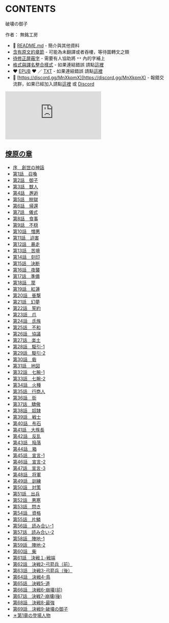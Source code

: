 # CONTENTS

破壊の御子  

作者： 無銘工房  



- :closed_book: [README.md](README.md) - 簡介與其他資料
- [含有原文的章節](ja.md) - 可能為未翻譯或者吞樓，等待圖轉文之類
- [待修正屏蔽字](%E5%BE%85%E4%BF%AE%E6%AD%A3%E5%B1%8F%E8%94%BD%E5%AD%97.md) - 需要有人協助將 `**` 內的字補上
- [格式與譯名整合樣式](https://github.com/bluelovers/node-novel/blob/master/lib/locales/%E7%A0%B4%E5%A3%8A%E3%81%AE%E5%BE%A1%E5%AD%90.ts) - 如果連結錯誤 請點[這裡](https://github.com/bluelovers/node-novel/blob/master/lib/locales/)
-  :heart: [EPUB](https://gitlab.com/demonovel/epub-txt/blob/master/user_out/%E7%A0%B4%E5%A3%8A%E3%81%AE%E5%BE%A1%E5%AD%90.epub) :heart:  ／ [TXT](https://gitlab.com/demonovel/epub-txt/blob/master/user_out/out/%E7%A0%B4%E5%A3%8A%E3%81%AE%E5%BE%A1%E5%AD%90.out.txt) - 如果連結錯誤 請點[這裡](https://gitlab.com/demonovel/epub-txt/blob/master/user_out/user_out)
- :mega: [https://discord.gg/MnXkpmX](https://discord.gg/MnXkpmX) - 報錯交流群，如果已經加入請點[這裡](https://discordapp.com/channels/467794087769014273/467794088285175809) 或 [Discord](https://discordapp.com/channels/@me)


![導航目錄](https://chart.apis.google.com/chart?cht=qr&chs=150x150&chl=https://gitlab.com/novel-group/txt-source/blob/master/user_out/破壊の御子/導航目錄.md "導航目錄")




## [燎原の章](00000_%E7%87%8E%E5%8E%9F%E3%81%AE%E7%AB%A0)

- [序　創世の神話](00000_%E7%87%8E%E5%8E%9F%E3%81%AE%E7%AB%A0/%E5%BA%8F%E3%80%80%E5%89%B5%E4%B8%96%E3%81%AE%E7%A5%9E%E8%A9%B1.txt)
- [第1話　召喚](00000_%E7%87%8E%E5%8E%9F%E3%81%AE%E7%AB%A0/%E7%AC%AC1%E8%A9%B1%E3%80%80%E5%8F%AC%E5%96%9A.txt)
- [第2話　御子](00000_%E7%87%8E%E5%8E%9F%E3%81%AE%E7%AB%A0/%E7%AC%AC2%E8%A9%B1%E3%80%80%E5%BE%A1%E5%AD%90.txt)
- [第3話　獣人](00000_%E7%87%8E%E5%8E%9F%E3%81%AE%E7%AB%A0/%E7%AC%AC3%E8%A9%B1%E3%80%80%E7%8D%A3%E4%BA%BA.txt)
- [第4話　邂逅](00000_%E7%87%8E%E5%8E%9F%E3%81%AE%E7%AB%A0/%E7%AC%AC4%E8%A9%B1%E3%80%80%E9%82%82%E9%80%85.txt)
- [第5話　脱獄](00000_%E7%87%8E%E5%8E%9F%E3%81%AE%E7%AB%A0/%E7%AC%AC5%E8%A9%B1%E3%80%80%E8%84%B1%E7%8D%84.txt)
- [第6話　帰還](00000_%E7%87%8E%E5%8E%9F%E3%81%AE%E7%AB%A0/%E7%AC%AC6%E8%A9%B1%E3%80%80%E5%B8%B0%E9%82%84.txt)
- [第7話　儀式](00000_%E7%87%8E%E5%8E%9F%E3%81%AE%E7%AB%A0/%E7%AC%AC7%E8%A9%B1%E3%80%80%E5%84%80%E5%BC%8F.txt)
- [第8話　食事](00000_%E7%87%8E%E5%8E%9F%E3%81%AE%E7%AB%A0/%E7%AC%AC8%E8%A9%B1%E3%80%80%E9%A3%9F%E4%BA%8B.txt)
- [第9話　不穏](00000_%E7%87%8E%E5%8E%9F%E3%81%AE%E7%AB%A0/%E7%AC%AC9%E8%A9%B1%E3%80%80%E4%B8%8D%E7%A9%8F.txt)
- [第10話　憎悪](00000_%E7%87%8E%E5%8E%9F%E3%81%AE%E7%AB%A0/%E7%AC%AC10%E8%A9%B1%E3%80%80%E6%86%8E%E6%82%AA.txt)
- [第11話　迫害](00000_%E7%87%8E%E5%8E%9F%E3%81%AE%E7%AB%A0/%E7%AC%AC11%E8%A9%B1%E3%80%80%E8%BF%AB%E5%AE%B3.txt)
- [第12話　暴走](00000_%E7%87%8E%E5%8E%9F%E3%81%AE%E7%AB%A0/%E7%AC%AC12%E8%A9%B1%E3%80%80%E6%9A%B4%E8%B5%B0.txt)
- [第13話　苦境](00000_%E7%87%8E%E5%8E%9F%E3%81%AE%E7%AB%A0/%E7%AC%AC13%E8%A9%B1%E3%80%80%E8%8B%A6%E5%A2%83.txt)
- [第14話　刻印](00000_%E7%87%8E%E5%8E%9F%E3%81%AE%E7%AB%A0/%E7%AC%AC14%E8%A9%B1%E3%80%80%E5%88%BB%E5%8D%B0.txt)
- [第15話　決断](00000_%E7%87%8E%E5%8E%9F%E3%81%AE%E7%AB%A0/%E7%AC%AC15%E8%A9%B1%E3%80%80%E6%B1%BA%E6%96%AD.txt)
- [第16話　夜襲](00000_%E7%87%8E%E5%8E%9F%E3%81%AE%E7%AB%A0/%E7%AC%AC16%E8%A9%B1%E3%80%80%E5%A4%9C%E8%A5%B2.txt)
- [第17話　準備](00000_%E7%87%8E%E5%8E%9F%E3%81%AE%E7%AB%A0/%E7%AC%AC17%E8%A9%B1%E3%80%80%E6%BA%96%E5%82%99.txt)
- [第18話　罠](00000_%E7%87%8E%E5%8E%9F%E3%81%AE%E7%AB%A0/%E7%AC%AC18%E8%A9%B1%E3%80%80%E7%BD%A0.txt)
- [第19話　紅蓮](00000_%E7%87%8E%E5%8E%9F%E3%81%AE%E7%AB%A0/%E7%AC%AC19%E8%A9%B1%E3%80%80%E7%B4%85%E8%93%AE.txt)
- [第20話　衝撃](00000_%E7%87%8E%E5%8E%9F%E3%81%AE%E7%AB%A0/%E7%AC%AC20%E8%A9%B1%E3%80%80%E8%A1%9D%E6%92%83.txt)
- [第21話　幻夢](00000_%E7%87%8E%E5%8E%9F%E3%81%AE%E7%AB%A0/%E7%AC%AC21%E8%A9%B1%E3%80%80%E5%B9%BB%E5%A4%A2.txt)
- [第22話　誓約](00000_%E7%87%8E%E5%8E%9F%E3%81%AE%E7%AB%A0/%E7%AC%AC22%E8%A9%B1%E3%80%80%E8%AA%93%E7%B4%84.txt)
- [第23話　爪](00000_%E7%87%8E%E5%8E%9F%E3%81%AE%E7%AB%A0/%E7%AC%AC23%E8%A9%B1%E3%80%80%E7%88%AA.txt)
- [第24話　氏族](00000_%E7%87%8E%E5%8E%9F%E3%81%AE%E7%AB%A0/%E7%AC%AC24%E8%A9%B1%E3%80%80%E6%B0%8F%E6%97%8F.txt)
- [第25話　不和](00000_%E7%87%8E%E5%8E%9F%E3%81%AE%E7%AB%A0/%E7%AC%AC25%E8%A9%B1%E3%80%80%E4%B8%8D%E5%92%8C.txt)
- [第26話　協議](00000_%E7%87%8E%E5%8E%9F%E3%81%AE%E7%AB%A0/%E7%AC%AC26%E8%A9%B1%E3%80%80%E5%8D%94%E8%AD%B0.txt)
- [第27話　楽土](00000_%E7%87%8E%E5%8E%9F%E3%81%AE%E7%AB%A0/%E7%AC%AC27%E8%A9%B1%E3%80%80%E6%A5%BD%E5%9C%9F.txt)
- [第28話　駆引-1](00000_%E7%87%8E%E5%8E%9F%E3%81%AE%E7%AB%A0/%E7%AC%AC28%E8%A9%B1%E3%80%80%E9%A7%86%E5%BC%95-1.txt)
- [第29話　駆引-2](00000_%E7%87%8E%E5%8E%9F%E3%81%AE%E7%AB%A0/%E7%AC%AC29%E8%A9%B1%E3%80%80%E9%A7%86%E5%BC%95-2.txt)
- [第30話　砦](00000_%E7%87%8E%E5%8E%9F%E3%81%AE%E7%AB%A0/%E7%AC%AC30%E8%A9%B1%E3%80%80%E7%A0%A6.txt)
- [第31話　地図](00000_%E7%87%8E%E5%8E%9F%E3%81%AE%E7%AB%A0/%E7%AC%AC31%E8%A9%B1%E3%80%80%E5%9C%B0%E5%9B%B3.txt)
- [第32話　七腕-1](00000_%E7%87%8E%E5%8E%9F%E3%81%AE%E7%AB%A0/%E7%AC%AC32%E8%A9%B1%E3%80%80%E4%B8%83%E8%85%95-1.txt)
- [第33話　七腕-2](00000_%E7%87%8E%E5%8E%9F%E3%81%AE%E7%AB%A0/%E7%AC%AC33%E8%A9%B1%E3%80%80%E4%B8%83%E8%85%95-2.txt)
- [第34話　火種](00000_%E7%87%8E%E5%8E%9F%E3%81%AE%E7%AB%A0/%E7%AC%AC34%E8%A9%B1%E3%80%80%E7%81%AB%E7%A8%AE.txt)
- [第35話　行商人](00000_%E7%87%8E%E5%8E%9F%E3%81%AE%E7%AB%A0/%E7%AC%AC35%E8%A9%B1%E3%80%80%E8%A1%8C%E5%95%86%E4%BA%BA.txt)
- [第36話　街](00000_%E7%87%8E%E5%8E%9F%E3%81%AE%E7%AB%A0/%E7%AC%AC36%E8%A9%B1%E3%80%80%E8%A1%97.txt)
- [第37話　驕傲](00000_%E7%87%8E%E5%8E%9F%E3%81%AE%E7%AB%A0/%E7%AC%AC37%E8%A9%B1%E3%80%80%E9%A9%95%E5%82%B2.txt)
- [第38話　奴隷](00000_%E7%87%8E%E5%8E%9F%E3%81%AE%E7%AB%A0/%E7%AC%AC38%E8%A9%B1%E3%80%80%E5%A5%B4%E9%9A%B7.txt)
- [第39話　戦士](00000_%E7%87%8E%E5%8E%9F%E3%81%AE%E7%AB%A0/%E7%AC%AC39%E8%A9%B1%E3%80%80%E6%88%A6%E5%A3%AB.txt)
- [第40話　布石](00000_%E7%87%8E%E5%8E%9F%E3%81%AE%E7%AB%A0/%E7%AC%AC40%E8%A9%B1%E3%80%80%E5%B8%83%E7%9F%B3.txt)
- [第41話　大族長](00000_%E7%87%8E%E5%8E%9F%E3%81%AE%E7%AB%A0/%E7%AC%AC41%E8%A9%B1%E3%80%80%E5%A4%A7%E6%97%8F%E9%95%B7.txt)
- [第42話　反乱](00000_%E7%87%8E%E5%8E%9F%E3%81%AE%E7%AB%A0/%E7%AC%AC42%E8%A9%B1%E3%80%80%E5%8F%8D%E4%B9%B1.txt)
- [第43話　陥落](00000_%E7%87%8E%E5%8E%9F%E3%81%AE%E7%AB%A0/%E7%AC%AC43%E8%A9%B1%E3%80%80%E9%99%A5%E8%90%BD.txt)
- [第44話　箱](00000_%E7%87%8E%E5%8E%9F%E3%81%AE%E7%AB%A0/%E7%AC%AC44%E8%A9%B1%E3%80%80%E7%AE%B1.txt)
- [第45話　宣言-1](00000_%E7%87%8E%E5%8E%9F%E3%81%AE%E7%AB%A0/%E7%AC%AC45%E8%A9%B1%E3%80%80%E5%AE%A3%E8%A8%80-1.txt)
- [第46話　宣言-2](00000_%E7%87%8E%E5%8E%9F%E3%81%AE%E7%AB%A0/%E7%AC%AC46%E8%A9%B1%E3%80%80%E5%AE%A3%E8%A8%80-2.txt)
- [第47話　宣言-3](00000_%E7%87%8E%E5%8E%9F%E3%81%AE%E7%AB%A0/%E7%AC%AC47%E8%A9%B1%E3%80%80%E5%AE%A3%E8%A8%80-3.txt)
- [第48話　将軍](00000_%E7%87%8E%E5%8E%9F%E3%81%AE%E7%AB%A0/%E7%AC%AC48%E8%A9%B1%E3%80%80%E5%B0%86%E8%BB%8D.txt)
- [第49話　訓練](00000_%E7%87%8E%E5%8E%9F%E3%81%AE%E7%AB%A0/%E7%AC%AC49%E8%A9%B1%E3%80%80%E8%A8%93%E7%B7%B4.txt)
- [第50話　対策](00000_%E7%87%8E%E5%8E%9F%E3%81%AE%E7%AB%A0/%E7%AC%AC50%E8%A9%B1%E3%80%80%E5%AF%BE%E7%AD%96.txt)
- [第51話　出兵](00000_%E7%87%8E%E5%8E%9F%E3%81%AE%E7%AB%A0/%E7%AC%AC51%E8%A9%B1%E3%80%80%E5%87%BA%E5%85%B5.txt)
- [第52話　悪寒](00000_%E7%87%8E%E5%8E%9F%E3%81%AE%E7%AB%A0/%E7%AC%AC52%E8%A9%B1%E3%80%80%E6%82%AA%E5%AF%92.txt)
- [第53話　閃き](00000_%E7%87%8E%E5%8E%9F%E3%81%AE%E7%AB%A0/%E7%AC%AC53%E8%A9%B1%E3%80%80%E9%96%83%E3%81%8D.txt)
- [第54話　資格](00000_%E7%87%8E%E5%8E%9F%E3%81%AE%E7%AB%A0/%E7%AC%AC54%E8%A9%B1%E3%80%80%E8%B3%87%E6%A0%BC.txt)
- [第55話　片鱗](00000_%E7%87%8E%E5%8E%9F%E3%81%AE%E7%AB%A0/%E7%AC%AC55%E8%A9%B1%E3%80%80%E7%89%87%E9%B1%97.txt)
- [第56話　読み合い-1](00000_%E7%87%8E%E5%8E%9F%E3%81%AE%E7%AB%A0/%E7%AC%AC56%E8%A9%B1%E3%80%80%E8%AA%AD%E3%81%BF%E5%90%88%E3%81%84-1.txt)
- [第57話　読み合い-2](00000_%E7%87%8E%E5%8E%9F%E3%81%AE%E7%AB%A0/%E7%AC%AC57%E8%A9%B1%E3%80%80%E8%AA%AD%E3%81%BF%E5%90%88%E3%81%84-2.txt)
- [第58話　陣地-1](00000_%E7%87%8E%E5%8E%9F%E3%81%AE%E7%AB%A0/%E7%AC%AC58%E8%A9%B1%E3%80%80%E9%99%A3%E5%9C%B0-1.txt)
- [第59話　陣地-2](00000_%E7%87%8E%E5%8E%9F%E3%81%AE%E7%AB%A0/%E7%AC%AC59%E8%A9%B1%E3%80%80%E9%99%A3%E5%9C%B0-2.txt)
- [第60話　柴](00000_%E7%87%8E%E5%8E%9F%E3%81%AE%E7%AB%A0/%E7%AC%AC60%E8%A9%B1%E3%80%80%E6%9F%B4.txt)
- [第61話　決戦１-戦端](00000_%E7%87%8E%E5%8E%9F%E3%81%AE%E7%AB%A0/%E7%AC%AC61%E8%A9%B1%E3%80%80%E6%B1%BA%E6%88%A6%EF%BC%91-%E6%88%A6%E7%AB%AF.txt)
- [第62話　決戦2-弓箭兵（前）](00000_%E7%87%8E%E5%8E%9F%E3%81%AE%E7%AB%A0/%E7%AC%AC62%E8%A9%B1%E3%80%80%E6%B1%BA%E6%88%A62-%E5%BC%93%E7%AE%AD%E5%85%B5%EF%BC%88%E5%89%8D%EF%BC%89.txt)
- [第63話　決戦3-弓箭兵（後）](00000_%E7%87%8E%E5%8E%9F%E3%81%AE%E7%AB%A0/%E7%AC%AC63%E8%A9%B1%E3%80%80%E6%B1%BA%E6%88%A63-%E5%BC%93%E7%AE%AD%E5%85%B5%EF%BC%88%E5%BE%8C%EF%BC%89.txt)
- [第64話　決戦4-鳥](00000_%E7%87%8E%E5%8E%9F%E3%81%AE%E7%AB%A0/%E7%AC%AC64%E8%A9%B1%E3%80%80%E6%B1%BA%E6%88%A64-%E9%B3%A5.txt)
- [第65話　決戦5-道](00000_%E7%87%8E%E5%8E%9F%E3%81%AE%E7%AB%A0/%E7%AC%AC65%E8%A9%B1%E3%80%80%E6%B1%BA%E6%88%A65-%E9%81%93.txt)
- [第66話　決戦6-崩壊(前)](00000_%E7%87%8E%E5%8E%9F%E3%81%AE%E7%AB%A0/%E7%AC%AC66%E8%A9%B1%E3%80%80%E6%B1%BA%E6%88%A66-%E5%B4%A9%E5%A3%8A(%E5%89%8D).txt)
- [第67話　決戦7-崩壊(後)](00000_%E7%87%8E%E5%8E%9F%E3%81%AE%E7%AB%A0/%E7%AC%AC67%E8%A9%B1%E3%80%80%E6%B1%BA%E6%88%A67-%E5%B4%A9%E5%A3%8A(%E5%BE%8C).txt)
- [第68話　決戦8-最強](00000_%E7%87%8E%E5%8E%9F%E3%81%AE%E7%AB%A0/%E7%AC%AC68%E8%A9%B1%E3%80%80%E6%B1%BA%E6%88%A68-%E6%9C%80%E5%BC%B7.txt)
- [第69話　決戦9-破壊の御子](00000_%E7%87%8E%E5%8E%9F%E3%81%AE%E7%AB%A0/%E7%AC%AC69%E8%A9%B1%E3%80%80%E6%B1%BA%E6%88%A69-%E7%A0%B4%E5%A3%8A%E3%81%AE%E5%BE%A1%E5%AD%90.txt)
- [＊第1章の登場人物](00000_%E7%87%8E%E5%8E%9F%E3%81%AE%E7%AB%A0/01000_%EF%BC%8A%E7%AC%AC1%E7%AB%A0%E3%81%AE%E7%99%BB%E5%A0%B4%E4%BA%BA%E7%89%A9.txt)

